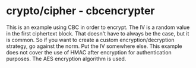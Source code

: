 # crypto/cipher - cbcencrypter

This is an example using CBC in order to encrypt. The IV is a random value in the first ciphertext block. That doesn't have to always be the case, but it is common. So if you want to create a custom encryption/decryption strategy, go against the norm. Put the IV somewhere else. This example does not cover the use of HMAC after encryption for authentication purposes. The AES encryption algorithm is used.
